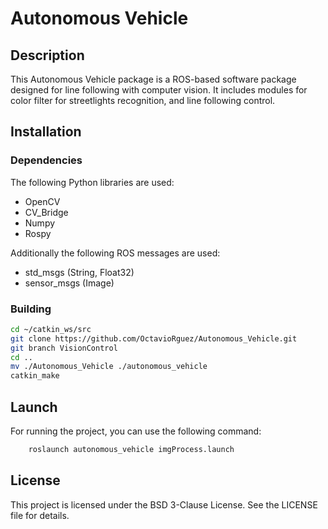 # Autonomous Vehicle

## Description
This Autonomous Vehicle package is a ROS-based software package designed for line following with computer vision. 
It includes modules for color filter for streetlights recognition, and line following control.

## Installation

### Dependencies
The following Python libraries are used:
- OpenCV
- CV_Bridge
- Numpy
- Rospy

Additionally the following ROS messages are used:
- std_msgs (String, Float32)
- sensor_msgs (Image)


### Building
```bash
cd ~/catkin_ws/src
git clone https://github.com/OctavioRguez/Autonomous_Vehicle.git
git branch VisionControl
cd ..
mv ./Autonomous_Vehicle ./autonomous_vehicle
catkin_make
```

## Launch
For running the project, you can use the following command:
```bash
    roslaunch autonomous_vehicle imgProcess.launch
```

## License
This project is licensed under the BSD 3-Clause License. See the LICENSE file for details.
